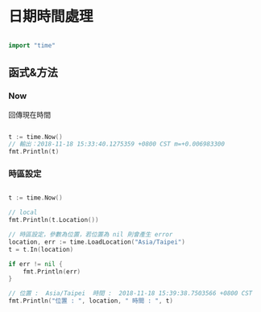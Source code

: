 # 日期時間處理

```go

import "time"

```

## 函式&方法

### Now

回傳現在時間

```go

t := time.Now()
// 輸出：2018-11-18 15:33:40.1275359 +0800 CST m=+0.006983300
fmt.Println(t)

```

### 時區設定

```go

t := time.Now()

// local
fmt.Println(t.Location())

// 時區設定，參數為位置，若位置為 nil 則會產生 error
location, err := time.LoadLocation("Asia/Taipei")
t = t.In(location)

if err != nil {
    fmt.Println(err)
}

// 位置 :  Asia/Taipei  時間 :  2018-11-18 15:39:38.7503566 +0800 CST
fmt.Println("位置 : ", location, " 時間 : ", t)

```